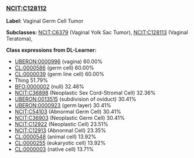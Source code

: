 
### [NCIT:C128112](http://purl.obolibrary.org/obo/NCIT_C128112)
**Label:** Vaginal Germ Cell Tumor

**Subclasses:** [NCIT:C6379](http://purl.obolibrary.org/obo/NCIT_C6379) (Vaginal Yolk Sac Tumor), [NCIT:C128113](http://purl.obolibrary.org/obo/NCIT_C128113) (Vaginal Teratoma), 

**Class expressions from DL-Learner:**

- [UBERON:0000996](http://purl.obolibrary.org/obo/UBERON_0000996) (vagina) 60.00%
- [CL:0000586](http://purl.obolibrary.org/obo/CL_0000586) (germ cell) 60.00%
- [CL:0000039](http://purl.obolibrary.org/obo/CL_0000039) (germ line cell) 60.00%
- Thing 51.79%
- [BFO:0000002](http://purl.obolibrary.org/obo/BFO_0000002) (null) 32.46%
- [NCIT:C36898](http://purl.obolibrary.org/obo/NCIT_C36898) (Neoplastic Sex Cord-Stromal Cell) 32.36%
- [UBERON:0013515](http://purl.obolibrary.org/obo/UBERON_0013515) (subdivision of oviduct) 30.41%
- [UBERON:0000923](http://purl.obolibrary.org/obo/UBERON_0000923) (germ layer) 30.41%
- [NCIT:C54103](http://purl.obolibrary.org/obo/NCIT_C54103) (Abnormal Germ Cell) 30.41%
- [NCIT:C36903](http://purl.obolibrary.org/obo/NCIT_C36903) (Neoplastic Germ Cell) 30.41%
- [NCIT:C12922](http://purl.obolibrary.org/obo/NCIT_C12922) (Neoplastic Cell) 23.51%
- [NCIT:C12913](http://purl.obolibrary.org/obo/NCIT_C12913) (Abnormal Cell) 23.35%
- [CL:0000548](http://purl.obolibrary.org/obo/CL_0000548) (animal cell) 13.92%
- [CL:0000255](http://purl.obolibrary.org/obo/CL_0000255) (eukaryotic cell) 13.92%
- [CL:0000003](http://purl.obolibrary.org/obo/CL_0000003) (native cell) 13.71%



